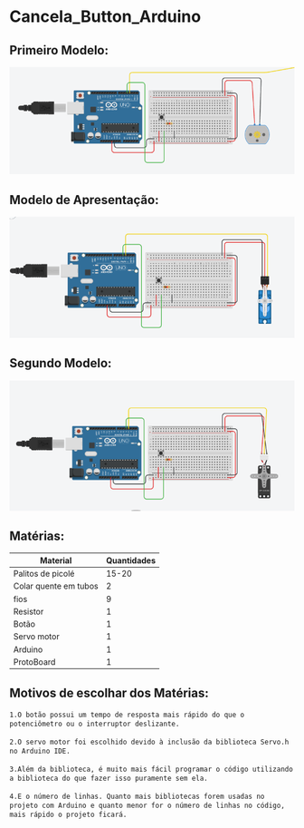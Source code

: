 # Cancela_Button_Arduino
 
## Primeiro Modelo:

<img src="/include/Captura%20de%20tela%20de%202023-08-14%2023-09-54.png">

## Modelo de Apresentação:

<img src="/include/Captura%20de%20tela%20de%202023-08-14%2022-53-30.png">

## Segundo Modelo:

<img src="/include/Captura%20de%20tela%20de%202023-08-14%2023-08-43.png">

## Matérias:

| Material | Quantidades |
| --- | --- |
| Palitos de picolé | 15-20 |
| Colar quente em tubos | 2 |
| fios | 9 |
| Resistor | 1 |
| Botão | 1 |
| Servo motor | 1 |
| Arduino | 1 |
| ProtoBoard | 1 |

## Motivos de escolhar dos Matérias:

```
1.O botão possui um tempo de resposta mais rápido do que o potenciômetro ou o interruptor deslizante.

2.O servo motor foi escolhido devido à inclusão da biblioteca Servo.h no Arduino IDE.
   
3.Além da biblioteca, é muito mais fácil programar o código utilizando a biblioteca do que fazer isso puramente sem ela.
   
4.E o número de linhas. Quanto mais bibliotecas forem usadas no projeto com Arduino e quanto menor for o número de linhas no código, mais rápido o projeto ficará.
```
